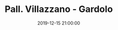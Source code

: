 ---
title: Pall. Villazzano - Gardolo
date: 2019-12-15 21:00:00
squadra-a: Pall. Villazzano
punteggio-a: 
squadra-b: Bc Gardolo
punteggio-b: 
partite/squadra: promozione-19-20
luogo: PALESTRA S.M. PASCOLI
categoria: promozione
---